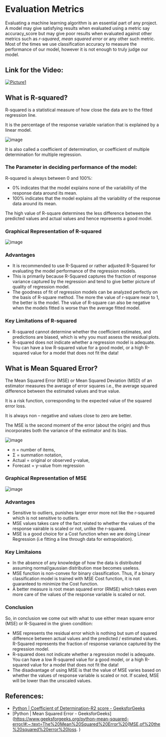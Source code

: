 # Evaluation Metrics

Evaluating a machine learning algorithm is an essential part of any project. A model may give satisfying results when evaluated using a metric say accuracy_score but may give poor results when evaluated against other metrics such as *r-squared*, *mean squared error* or any other such metric. Most of the times we use classification accuracy to measure the performance of our model, however it is not enough to truly judge our model. 

## Link for the Video:

[![Picture1](https://user-images.githubusercontent.com/62233992/136450703-cd4730d7-5625-4806-9286-1829910eb5ca.png)](https://youtu.be/1LLpFmGaAgo)

## What is R-squared?

R-squared is a statistical measure of how close the data are to the fitted regression line. 

It is the percentage of the response variable variation that is explained by a linear model.

![image](https://user-images.githubusercontent.com/62233992/136450275-0e3be8a4-3bf6-4b4b-8518-48c60a6d2eb7.png)

It is also called a coefficient of determination, or coefficient of multiple determination for multiple regression.

### The Parameter in deciding performance of the model:

R-squared is always between 0 and 100%:

* 0% indicates that the model explains none of the variability of the response data around its mean.
* 100% indicates that the model explains all the variability of the response data around its mean.

The high value of R-square determines the less difference between the predicted values and actual values and hence represents a good model.

### Graphical Representation of R-squared

![image](https://user-images.githubusercontent.com/62233992/136452797-12b59735-fd88-4571-87c8-d87f25bfdb0e.png)

### Advantages

* It is recommended to use R-Squared or rather adjusted R-Squared for evaluating the model performance of the regression models.
* This is primarily because R-Squared captures the fraction of response variance captured by the regression and tend to give better picture of quality of regression model.
* The goodness of fit of regression models can be analyzed perfectly on the basis of R-square method. The more the value of r-square near to 1, the better is the model. The value of R-square can also be negative when the models fitted is worse than the average fitted model.

### Key Limitations of R-squared

* R-squared cannot determine whether the coefficient estimates, and predictions are biased, which is why you must assess the residual plots.
* R-squared does not indicate whether a regression model is adequate. You can have a low R-squared value for a good model, or a high R-squared value for a model that does not fit the data!


## What is Mean Squared Error?

The Mean Squared Error (MSE) or Mean Squared Deviation (MSD) of an estimator measures the average of error squares i.e., the average squared difference between the estimated values and true value. 

It is a risk function, corresponding to the expected value of the squared error loss. 

It is always non – negative and values close to zero are better. 

The MSE is the second moment of the error (about the origin) and thus incorporates both the variance of the estimator and its bias.

![image](https://user-images.githubusercontent.com/62233992/136450160-6fc36707-783f-4c25-a926-e44de2e75226.png)
* n = number of items,
* Σ = summation notation,
* Actual = original or observed y-value,
* Forecast = y-value from regression

### Graphical Representation of MSE

![image](https://user-images.githubusercontent.com/62233992/136453062-672c9b20-64fd-4174-84d5-ebb3cfed0343.png)

### Advantages

* Sensitive to outliers, punishes larger error more not like the r-squared which is not sensitive to outliers.
* MSE values takes care of the fact related to whether the values of the response vairable is scaled or not, unlike the r-squared.
* MSE is a good choice for a Cost function when we are doing Linear Regression (i.e fitting a line through data for extrapolation).

### Key Limitaions

* In the absence of any knowledge of how the data is distributed assuming normal/gaussian distribution mse becomes useless.
* MSE function is non-convex for binary classification. Thus, if a binary classification model is trained with MSE Cost function, it is not guaranteed to minimize the Cost function.
* A better measure is root mean squared error (RMSE) which takes even more care of the values of the response variable is scaled or not.


### Conclusion

So, in conclusion we come out with what to use either mean square error (MSE) or R-Squared in the given condition:

* MSE represents the residual error which is nothing but sum of squared difference between actual values and the predicted / estimated values. R-Squared represents the fraction of response variance captured by the regression model.
* R-squared does not indicate whether a regression model is adequate. You can have a low R-squared value for a good model, or a high R-squared value for a model that does not fit the data!
* The disadvantage of using MSE is that the value of MSE varies based on whether the values of response variable is scaled or not. If scaled, MSE will be lower than the unscaled values. 

## References:

* [Python | Coefficient of Determination-R2 score - GeeksforGeeks](https://www.geeksforgeeks.org/python-coefficient-of-determination-r2-score/#:~:text=Coefficient%20of%20determination%20also%20called,input%20independent%20variable(s).)
* [Python | Mean Squared Error - GeeksforGeeks](https://www.geeksforgeeks.org/python-mean-squared-error/#:~:text=The%20Mean%20Squared%20Error%20(MSE,of%20the%20squared%20error%20loss. )
